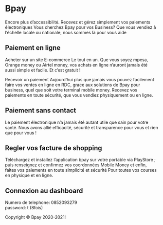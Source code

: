 # Bpay



Encore plus d’accessibilité. Recevez et gérez simplement vos paiements électroniques
Vous cherchez Bpay pour vos Business? Que vous vendiez à l’échelle locale ou nationale, nous sommes là pour vous aide

## Paiement en ligne
Acheter sur un site E-commerce
Le tout en un. Que vous soyez mpesa, Orange money ou Airtel money, vos achats en ligne n’auront jamais été aussi simple et facile. Et c’est gratuit !

Recevoir un paiement
Aujourd’hui plus que jamais vous pouvez facilement faire vos ventes en ligne en RDC, grace aux solutions de Bpay pour business, quel que soit votre terminal mobile money. Recevez vos paiements en toute sécurité, que vous vendiez physiquement ou en ligne. 

## Paiement sans contact
Le paiement électronique n’a jamais été autant utile que sain pour votre santé. Nous avons allié efficacité, sécurité et transparence pour vous et rien que pour vous !

## Regler vos facture de shopping
Téléchargez et installez l’application bpay sur votre portable via PlayStore ; puis renseignez et confirmez vos coordonnées Mobile Money et enfin, faites vos paiements en toute simplicité et sécurité Pour toutes vos courses en physique et en ligne.

## Connexion au dashboard

Numero de telephone: 0852093279 <br/>
password: t (8fois)<br/>



Copyright © Bpay  2020-2021!<br/>
